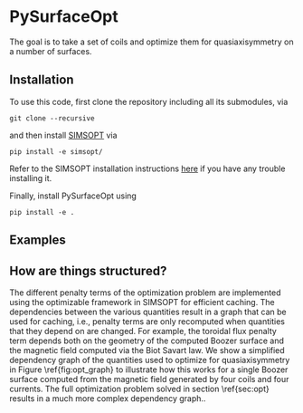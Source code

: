 # PySurfaceOpt

The goal is to take a set of coils and optimize them for quasiaxisymmetry on a number of surfaces.  

## Installation

To use this code, first clone the repository including all its submodules, via

    git clone --recursive 

and then install [SIMSOPT](https://github.com/hiddenSymmetries/simsopt) via

    pip install -e simsopt/

Refer to the SIMSOPT installation instructions [here](https://simsopt.readthedocs.io/en/latest/installation.html#virtual-environments) if you have any trouble installing it.

Finally, install PySurfaceOpt using

    pip install -e .

## Examples

## How are things structured?

The different penalty terms of the optimization problem are implemented using the optimizable framework in SIMSOPT for efficient caching.
The dependencies between the various quantities result in a graph that can be used for caching, i.e., penalty terms are only recomputed when quantities that they depend on are changed.
For example, the toroidal flux penalty term depends both on the geometry of the computed Boozer surface and the magnetic field computed via the Biot Savart law.
We show a simplified dependency graph of the quantities used to optimize for quasiaxisymmetry in Figure \ref{fig:opt_graph} to illustrate how this works for a single Boozer surface computed from the magnetic field generated by four coils and four currents.
The full optimization problem solved in section \ref{sec:opt} results in a much more complex dependency graph..



